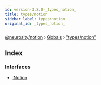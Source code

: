 ```yaml
---
id: version-3.8.0-_types_notion_
title: types/notion
sidebar_label: types/notion
original_id: _types_notion_
---
```


[@neurosity/notion](../index.md) › [Globals](../globals.md) › ["types/notion"](_types_notion_.md)

## Index

### Interfaces

* [INotion](../interfaces/_types_notion_.inotion.md)
